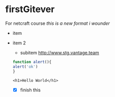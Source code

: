 # firstGitever
For netcraft course
*this is a new format* 
_i wounder_

* item
* item 2
  * subitem
  http://www.stg.vantage.team
  ``` javascript
  function alert(){
  alert('ok')
  }
  ```
  
  ````
  <h1>Hello World</h1>
  ````
  
  -[x] finish this 
  
